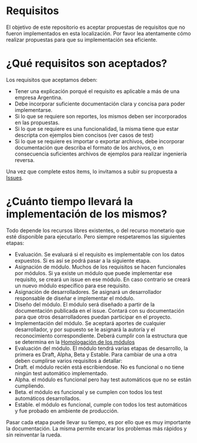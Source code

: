 Requisitos
==========

El objetivo de este repositorio es aceptar propuestas de requisitos que no fueron implementados en esta localización. Por favor lea atentamente cómo realizar propuestas para que su implementación sea eficiente.

¿Qué requisitos son aceptados?
==============================

Los requisitos que aceptamos deben:

* Tener una explicación porqué el requisito es aplicable a más de una empresa Argentina.
* Debe incorporar suficiente documentación clara y concisa para poder implementarse.
 * Si lo que se requiere son reportes, los mismos deben ser incorporados en las propuestas.
 * Si lo que se requiere es una funcionalidad, la misma tiene que estar descripta con ejemplos bien concisos (ver casos de test)
 * Si lo que se requiere es importar o exportar archivos, debe incorporar documentación que describa el formato de los archivos, o en consecuencia suficientes archivos de ejemplos para realizar ingeniería reversa.

Una vez que complete estos items, lo invitamos a subir su propuesta a [Issues](https://github.com/odoo-l10n-ar/requisitos/issues).

¿Cuánto tiempo llevará la implementación de los mismos?
=======================================================

Todo depende los recursos libres existentes, o del recurso monetario que esté disponible para ejecutarlo. Pero siempre respetaremos las siguientes etapas:

* Evaluación. Se evaluará si el requisito es implementable con los datos expuestos. Si es así se podrá pasar a la siguiente etapa.
* Asignación de módulo. Muchos de los requisitos se hacen funcionales por módulos. Si ya existe un módulo que puede implementar ese requisito, se creará un issue en ese módulo. En caso contrario se creará un nuevo módulo específico para ese requisito.
* Asignación de desarrolladores. Se asignará un desarrollador responsable de diseñar e implementar el módulo.
* Diseño del módulo. El módulo será diseñado a partir de la documentación publicada en el issue. Contará con su documentación para que otros desarrolladores puedan participar en el proyecto.
* Implementación del módulo. Se aceptará aportes de cualquier desarrollador, y por supuesto se le asignará la autoría y el reconocimiento correspondiente. Deberá cumplir con la estructura que se determina en la [Homologación de los módulos](https://github.com/odoo-l10n-ar/odoo-l10n-ar.github.io/wiki/Homologaci%C3%B3n-de-M%C3%B3dulos)
* Evaluación del módulo. El módulo tendrá varias etapas de desarrollo, la primera es Draft, Alpha, Beta y Estable. Para cambiar de una a otra deben cumplirse varios requisitos a detallar:
 * Draft. el módulo recién está escribiendose. No es funcional o no tiene ningún test automático implementado.
 * Alpha. el módulo es funcional pero hay test automáticos que no se están cumpliendo.
 * Beta. el módulo es funcional y se cumplen con todos los test automáticos desarrollados.
 * Estable. el módulo es funcional, cumple con todos los test automáticos y fue probado en ambiente de producción.

Pasar cada etapa puede llevar su tiempo, es por ello que es muy importante la documentación. La misma permite encarar los problemas más rápidos y sin reinventar la rueda.
